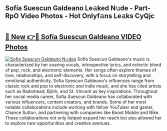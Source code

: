 ## Sofía Suescun Galdeano Le𝚊ked N𝚞de - Part-RpO Video Photos - Hot Onlyf𝚊ns Le𝚊ks CyQjc

# <h2><a href="http://ab88230.deff.icu/?id=Sof%c3%ada+Suescun+Galdeano">🔗 New 👉🔴 Sofía Suescun Galdeano VIDEO Photos</a></h2>

[![Sofía Suescun Galdeano N𝚞des](https://i.imgur.com/rIISA9y.gif)](http://ab88230.deff.icu/?id=Sof%c3%ada+Suescun+Galdeano)
Sofía Suescun Galdeano's music is characterized by her soaring vocals, introspective lyrics, and eclectic blend of pop, rock, and electronic elements. Her songs often explore themes of love, relationships, and self-discovery, with a focus on storytelling and emotional authenticity. Sofía Suescun Galdeano's influences range from classic rock and pop to electronic and indie music, and she has cited artists such as Radiohead, Björk, and St. Vincent as key inspirations. Throughout her social media career, Sofía Suescun Galdeano has collaborated with various influencers, content creators, and brands. Some of her most notable collaborations include working with fellow YouTuber and gamer, Chance Sutton, and partnering with companies like Boost Mobile and Nike. These collaborations not only helped expand her reach but also allowed her to explore new opportunities and creative avenues.
